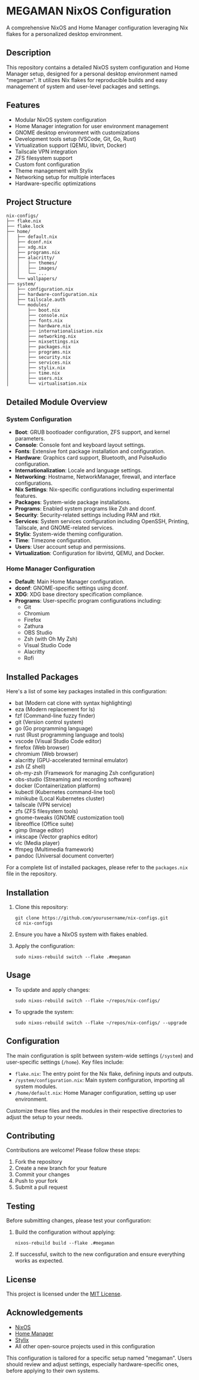 # MEGAMAN NixOS Configuration

A comprehensive NixOS and Home Manager configuration leveraging Nix flakes for a personalized desktop environment.

## Description

This repository contains a detailed NixOS system configuration and Home Manager setup, designed for a personal desktop environment named "megaman". It utilizes Nix flakes for reproducible builds and easy management of system and user-level packages and settings.

## Features

- Modular NixOS system configuration
- Home Manager integration for user environment management
- GNOME desktop environment with customizations
- Development tools setup (VSCode, Git, Go, Rust)
- Virtualization support (QEMU, libvirt, Docker)
- Tailscale VPN integration
- ZFS filesystem support
- Custom font configuration
- Theme management with Stylix
- Networking setup for multiple interfaces
- Hardware-specific optimizations

## Project Structure

```
nix-configs/
├── flake.nix
├── flake.lock
├── home/
│   ├── default.nix
│   ├── dconf.nix
│   ├── xdg.nix
│   ├── programs.nix
│   ├── alacritty/
│   │   ├── themes/
│   │   ├── images/
│   │   └── ...
│   └── wallpapers/
├── system/
│   ├── configuration.nix
│   ├── hardware-configuration.nix
│   ├── tailscale.auth
│   └── modules/
│       ├── boot.nix
│       ├── console.nix
│       ├── fonts.nix
│       ├── hardware.nix
│       ├── internationalisation.nix
│       ├── networking.nix
│       ├── nixsettings.nix
│       ├── packages.nix
│       ├── programs.nix
│       ├── security.nix
│       ├── services.nix
│       ├── stylix.nix
│       ├── time.nix
│       ├── users.nix
│       └── virtualisation.nix
```

## Detailed Module Overview

### System Configuration

- **Boot**: GRUB bootloader configuration, ZFS support, and kernel parameters.
- **Console**: Console font and keyboard layout settings.
- **Fonts**: Extensive font package installation and configuration.
- **Hardware**: Graphics card support, Bluetooth, and PulseAudio configuration.
- **Internationalization**: Locale and language settings.
- **Networking**: Hostname, NetworkManager, firewall, and interface configurations.
- **Nix Settings**: Nix-specific configurations including experimental features.
- **Packages**: System-wide package installations.
- **Programs**: Enabled system programs like Zsh and dconf.
- **Security**: Security-related settings including PAM and rtkit.
- **Services**: System services configuration including OpenSSH, Printing, Tailscale, and GNOME-related services.
- **Stylix**: System-wide theming configuration.
- **Time**: Timezone configuration.
- **Users**: User account setup and permissions.
- **Virtualization**: Configuration for libvirtd, QEMU, and Docker.

### Home Manager Configuration

- **Default**: Main Home Manager configuration.
- **dconf**: GNOME-specific settings using dconf.
- **XDG**: XDG base directory specification compliance.
- **Programs**: User-specific program configurations including:
  - Git
  - Chromium
  - Firefox
  - Zathura
  - OBS Studio
  - Zsh (with Oh My Zsh)
  - Visual Studio Code
  - Alacritty
  - Rofi

## Installed Packages

Here's a list of some key packages installed in this configuration:

- bat (Modern cat clone with syntax highlighting)
- eza (Modern replacement for ls)
- fzf (Command-line fuzzy finder)
- git (Version control system)
- go (Go programming language)
- rust (Rust programming language and tools)
- vscode (Visual Studio Code editor)
- firefox (Web browser)
- chromium (Web browser)
- alacritty (GPU-accelerated terminal emulator)
- zsh (Z shell)
- oh-my-zsh (Framework for managing Zsh configuration)
- obs-studio (Streaming and recording software)
- docker (Containerization platform)
- kubectl (Kubernetes command-line tool)
- minikube (Local Kubernetes cluster)
- tailscale (VPN service)
- zfs (ZFS filesystem tools)
- gnome-tweaks (GNOME customization tool)
- libreoffice (Office suite)
- gimp (Image editor)
- inkscape (Vector graphics editor)
- vlc (Media player)
- ffmpeg (Multimedia framework)
- pandoc (Universal document converter)

For a complete list of installed packages, please refer to the `packages.nix` file in the repository.

## Installation

1. Clone this repository:

   ```
   git clone https://github.com/yourusername/nix-configs.git
   cd nix-configs
   ```

2. Ensure you have a NixOS system with flakes enabled.

3. Apply the configuration:

   ```
   sudo nixos-rebuild switch --flake .#megaman
   ```

## Usage

- To update and apply changes:

  ```
  sudo nixos-rebuild switch --flake ~/repos/nix-configs/
  ```

- To upgrade the system:

  ```
  sudo nixos-rebuild switch --flake ~/repos/nix-configs/ --upgrade
  ```

## Configuration

The main configuration is split between system-wide settings (`/system`) and user-specific settings (`/home`). Key files include:

- `flake.nix`: The entry point for the Nix flake, defining inputs and outputs.
- `/system/configuration.nix`: Main system configuration, importing all system modules.
- `/home/default.nix`: Home Manager configuration, setting up user environment.

Customize these files and the modules in their respective directories to adjust the setup to your needs.

## Contributing

Contributions are welcome! Please follow these steps:

1. Fork the repository
2. Create a new branch for your feature
3. Commit your changes
4. Push to your fork
5. Submit a pull request

## Testing

Before submitting changes, please test your configuration:

1. Build the configuration without applying:

   ```
   nixos-rebuild build --flake .#megaman
   ```

2. If successful, switch to the new configuration and ensure everything works as expected.

## License

This project is licensed under the [MIT License](LICENSE).

## Acknowledgements

- [NixOS](https://nixos.org/)
- [Home Manager](https://github.com/nix-community/home-manager)
- [Stylix](https://github.com/danth/stylix)
- All other open-source projects used in this configuration

This configuration is tailored for a specific setup named "megaman". Users should review and adjust settings, especially hardware-specific ones, before applying to their own systems.
